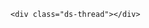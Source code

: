 <section class="comment">

<!-- Duoshuo Comment BEGIN -->
	<div class="ds-thread"></div>
<script type="text/javascript">
var duoshuoQuery = {short_name:"EwanZhang"};
	(function() {
		var ds = document.createElement('script');
		ds.type = 'text/javascript';ds.async = true;
		ds.src = 'http://static.duoshuo.com/embed.js';
		ds.charset = 'UTF-8';
		(document.getElementsByTagName('head')[0] 
		|| document.getElementsByTagName('body')[0]).appendChild(ds);
	})();
	</script>
<!-- Duoshuo Comment END -->
</section>

